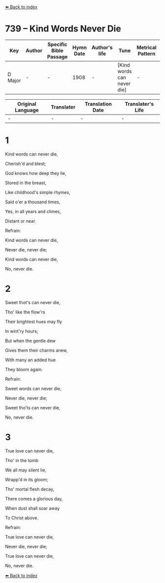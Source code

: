 [⬅️ Back to index](../README.md)

# 739 – Kind Words Never Die

Key | Author   | Specific Bible Passage     |Hymn Date |Author's life |Tune |Metrical Pattern   |Composer/Source
-- | --------- | ---------------------------|----------|--------------|-----|-------------------|-------------  
D Major |- |- |1908 |- |[Kind words can never die] |- |-

Original Language | Translater | Translation Date   | Translater's Life  
----------------- | --------- | --------------------|-------------     
\- |- |- |-




# 1

Kind words can never die,

Cherish'd and blest;

God knows how deep they lie,

Stored in the breast,

Like childhood's simple rhymes,

Said o'er a thousand times,

Yes, in all years and climes,

Distant or near.



Refrain:

Kind words can never die,

Never die, never die;

Kind words can never die,

No, never die.



# 2

Sweet thot's can never die,

Tho' like the flow'rs

Their brightest hues may fly

In wint'ry hours;

But when the gentle dew

Gives them their charms anew,

With many an added hue

They bloom again.



Refrain:

Sweet words can never die,

Never die, never die;

Sweet tho'ts can never die,

No, never die.



# 3

True love can never die,

Tho' in the tomb

We all may silent lie,

Wrapp'd in its gloom;

Tho' mortal flesh decay,

There comes a glorious day,

When dust shall soar away

To Christ above.



Refrain:

True love can never die,

Never die, never die;

True love can never die,

No, never die.





[⬅️ Back to index](../README.md)

